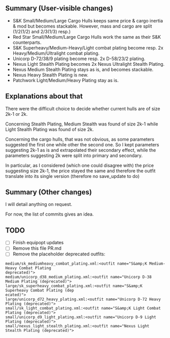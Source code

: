 
## Summary (User-visible changes)

 - S&K Small/Medium/Large Cargo Hulls keeps same price & cargo inertia & mod but becomes stackable. However, mass and cargo are split (1/2(1/2) and 2/3(1/3) resp.)
 - Red Star Small/Medium/Large Cargo Hulls work the same as their S&K counterparts.
 - S&K Superheavy/Medium-Heavy/Light combat plating become resp. 2x Heavy/Medium/Ultralight combat plating.
 - Unicorp D-72/38/9 plating become resp. 2x D-58/23/2 plating.
 - Nexus Light Stealth Plating becomes 2x Nexus Ultralight Stealth Plating.
 - Nexus Medium Stealth Plating stays as is, and becomes stackable.
 - Nexus Heavy Stealth Plating is new.
 - Patchwork Light/Medium/Heavy Plating stay as is.

## Explanations about that

There were the difficult choice to decide whether current hulls are of size 2k-1 or 2k.

Concerning Stealth Plating, Medium Stealth was found of size 2k-1 while Light Stealth Plating was found of size 2k.

Concerning the cargo hulls, that was not obvious, as some parameters suggested the first one while other the second one. So I kept parameters suggesting 2k-1 as is and extrapolated their secondary effect, while the parameters suggesting 2k were split into primary and secondary.

In particular, as I considered (which one could disagree with) the price suggesting size 2k-1, the price stayed the same and therefore the outfit translate into its single version (therefore no save\_update to do)

## Summary (Other changes)

I will detail anything on request.

For now, the list of commits gives an idea.

## TODO

 - [ ] Finish equipopt updates
 - [ ] Remove this file PR.md
 - [ ] Remove the placeholder deprecated outfits:
```
medium/sk_mediumheavy_combat_plating.xml:<outfit name="S&amp;K Medium-Heavy Combat Plating
deprecated)">
medium/unicorp_d38_medium_plating.xml:<outfit name="Unicorp D-38 Medium Plating (deprecated)">
large/sk_superheavy_combat_plating.xml:<outfit name="S&amp;K Superheavy Combat Plating (dep
ecated)">
large/unicorp_d72_heavy_plating.xml:<outfit name="Unicorp D-72 Heavy Plating (deprecated)">
small/sk_light_combat_plating.xml:<outfit name="S&amp;K Light Combat Plating (deprecated)">
small/unicorp_d9_light_plating.xml:<outfit name="Unicorp D-9 Light Plating (deprecated)">
small/nexus_light_stealth_plating.xml:<outfit name="Nexus Light Stealth Plating (deprecated)">
```


